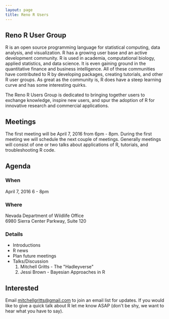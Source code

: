 ```yaml
---
layout: page
title: Reno R Users
---
```


## Reno R User Group

R is an open source programming language for statistical computing, data analysis, and visualization. R has a growing user base and an active development community. R is used in academia, computational biology, applied statistics, and data science. It is even gaining ground in the quantitative finance and business intelligence. All of these communities have contributed to R by developing packages, creating tutorials, and other R user groups. As great as the community is, R does have a steep learning curve and has some interesting quirks.

The Reno R Users Group is dedicated to bringing together users to exchange knowledge, inspire new users, and spur the adoption of R for innovative research and commercial applications.

## Meetings

The first meeting will be April 7, 2016 from 6pm - 8pm. During the first meeting we will schedule the next couple of meetings. Generally meetings will consist of one or two talks about applications of R, tutorials, and troubleshooting R code.

## Agenda

### When  
April 7, 2016 6 - 8pm

### Where  
Nevada Department of Wildlife Office  
6980 Sierra Center Parkway, Suite 120

### Details

* Introductions
* R news
* Plan future meetings
* Talks/Discussion
  1. Mitchell Gritts - The "Hadleyverse"
  2. Jessi Brown - Bayesian Approaches in R

## Interested

Email mitchellgritts@gmail.com to join an email list for updates. If you would like to give a quick talk about R let me know ASAP (don't be shy, we want to hear what you have to say).
